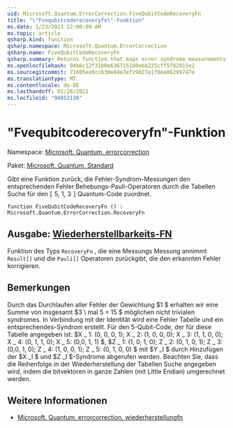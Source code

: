 ```yaml
---
uid: Microsoft.Quantum.ErrorCorrection.FiveQubitCodeRecoveryFn
title: "\"Fvequbitcoderecoveryfn\"-Funktion"
ms.date: 1/23/2021 12:00:00 AM
ms.topic: article
qsharp.kind: function
qsharp.namespace: Microsoft.Quantum.ErrorCorrection
qsharp.name: FiveQubitCodeRecoveryFn
qsharp.summary: Returns function that maps error syndrome measurements to the appropriate error-correcting Pauli operators by table lookup for the ⟦5, 1, 3⟧ quantum code.
ms.openlocfilehash: 94b6c12f31b0e6367151d0ebb225cff5f82915e2
ms.sourcegitcommit: 71605ea9cc630e84e7ef29027e1f0ea06299747e
ms.translationtype: MT
ms.contentlocale: de-DE
ms.lasthandoff: 01/26/2021
ms.locfileid: "98853130"
---
```

# <a name="fivequbitcoderecoveryfn-function"></a>"Fvequbitcoderecoveryfn"-Funktion

Namespace: [Microsoft. Quantum. errorcorrection](xref:Microsoft.Quantum.ErrorCorrection)

Paket: [Microsoft. Quantum. Standard](https://nuget.org/packages/Microsoft.Quantum.Standard)


Gibt eine Funktion zurück, die Fehler-Syndrom-Messungen den entsprechenden Fehler Behebungs-Pauli-Operatoren durch die Tabellen Suche für den ⟦ 5, 1, 3 ⟧ Quantum-Code zuordnet.

```qsharp
function FiveQubitCodeRecoveryFn () : Microsoft.Quantum.ErrorCorrection.RecoveryFn
```


## <a name="output--recoveryfn"></a>Ausgabe: [Wiederherstellbarkeits-FN](xref:Microsoft.Quantum.ErrorCorrection.RecoveryFn)

Funktion des Typs `RecoveryFn` , die eine Messungs Messung annimmt `Result[]` und die `Pauli[]` Operatoren zurückgibt, die den erkannten Fehler korrigieren.

## <a name="remarks"></a>Bemerkungen

Durch das Durchlaufen aller Fehler der Gewichtung $1 $ erhalten wir eine Summe von insgesamt $3 \ mal 5 = 15 $ möglichen nicht trivialen syndromes.
In Verbindung mit der Identität wird eine Fehler Tabelle und ein entsprechendes-Syndrom erstellt. Für den 5-Qubit-Code, der für diese Tabelle angegeben ist: $X \_ 1: (0, 0, 0, 1); X \_ 2: (1, 0, 0, 0); X \_ 3: (1, 1, 0, 0); X \_ 4: (0, 1, 1, 0); X \_ 5: (0,0, 1, 1) $, $Z \_ 1: (1, 0, 1, 0); Z \_ 2: (0, 1, 0, 1); Z \_ 3: (0,0, 1, 0); Z \_ 4: (1, 0, 0, 1); Z \_ 5: (0, 1, 0, 0) $ mit $Y _I $ durch Hinzufügen der $X _I $ und $Z _I $-Syndrome abgerufen werden. Beachten Sie, dass die Reihenfolge in der Wiederherstellung der Tabellen Suche angegeben wird, indem die bitvektoren in ganze Zahlen (mit Little Endian) umgerechnet werden.

## <a name="see-also"></a>Weitere Informationen

- [Microsoft. Quantum. errorcorrection. wiederherstellungfn](xref:Microsoft.Quantum.ErrorCorrection.RecoveryFn)